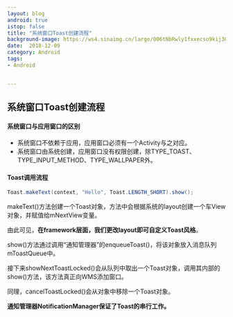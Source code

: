 ```yaml
---
layout: blog 
android: true 
istop: false
title: "系统窗口Toast创建流程" 
background-image: https://ws4.sinaimg.cn/large/006tNbRwly1fxxecso9kij30mu0y0q57.jpg
date:  2018-12-09
category: Android
tags: 
- Android


---
```


## 系统窗口Toast创建流程

#### 系统窗口与应用窗口的区别

- 系统窗口不依赖于应用，应用窗口必须有一个Activity与之对应。
- 系统窗口由系统创建，应用窗口没有权限创建，除TYPE_TOAST、TYPE_INPUT_METHOD、TYPE_WALLPAPER外。

#### Toast调用流程

```java
Toast.makeText(context, "Hello", Toast.LENGTH_SHORT).show();
```

makeText()方法创建一个Toast对象，方法中会根据系统的layout创建一个车View对象，并赋值给mNextView变量。

由此可见，**在framework层面，我们更改layout即可自定义Toast风格**。

show()方法通过调用“通知管理器”的enqueueToast()，将该对象放入消息队列mToastQueue中。

接下来showNextToastLocked()会从队列中取出一个Toast对象，调用其内部的show()方法，该方法真正向WMS添加窗口。

同理，cancelToastLocked()会从对象中移除一个Toast对象。

**通知管理器NotificationManager保证了Toast的串行工作。**